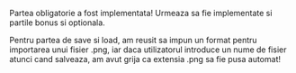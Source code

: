 Partea obligatorie a fost implementata! Urmeaza sa fie implementate si partile bonus si optionala.

Pentru partea de save si load, am reusit sa impun un format pentru importarea unui fisier .png, iar daca utilizatorul introduce un nume de fisier atunci cand salveaza, am avut grija ca extensia .png sa fie pusa automat!
